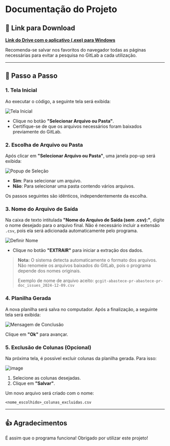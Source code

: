 # Documentação do Projeto

## 🔗 Link para Download
**[Link do Drive com o aplicativo (.exe) para Windows](https://github.com/DalPra0/TDEProgWeb)**

Recomenda-se salvar nos favoritos do navegador todas as páginas necessárias para evitar a pesquisa no GitLab a cada utilização.

---

## 🔄 Passo a Passo

### 1. Tela Inicial
Ao executar o código, a seguinte tela será exibida:

![Tela Inicial](https://github.com/user-attachments/assets/3f954d8d-d335-4018-927f-07c8f8e9e000)

- Clique no botão **"Selecionar Arquivo ou Pasta"**.
- Certifique-se de que os arquivos necessários foram baixados previamente do GitLab.

### 2. Escolha de Arquivo ou Pasta

Após clicar em **"Selecionar Arquivo ou Pasta"**, uma janela pop-up será exibida:

![Popup de Seleção](https://github.com/user-attachments/assets/3a3da24f-5010-4baf-80c7-8ffa2aa4a898)

- **Sim**: Para selecionar um arquivo.
- **Não**: Para selecionar uma pasta contendo vários arquivos.

Os passos seguintes são idênticos, independentemente da escolha.

### 3. Nome do Arquivo de Saída

Na caixa de texto intitulada **"Nome do Arquivo de Saída (sem .csv):"**, digite o nome desejado para o arquivo final. Não é necessário incluir a extensão `.csv`, pois ela será adicionada automaticamente pelo programa.

![Definir Nome](https://github.com/user-attachments/assets/162de67b-7c15-47d1-96b9-2caec94d0645)

- Clique no botão **"EXTRAIR"** para iniciar a extração dos dados.

> **Nota:** O sistema detecta automaticamente o formato dos arquivos. Não renomeie os arquivos baixados do GitLab, pois o programa depende dos nomes originais.
>
> Exemplo de nome de arquivo aceito: `gcgit-abastece-pr-abastece-pr-doc_issues_2024-12-09.csv`

### 4. Planilha Gerada

A nova planilha será salva no computador. Após a finalização, a seguinte tela será exibida:

![Mensagem de Conclusão](https://github.com/user-attachments/assets/02515b34-6d94-47d7-bb52-3ead8a3c6d2f)

Clique em **"Ok"** para avançar.

### 5. Exclusão de Colunas (Opcional)

Na próxima tela, é possível excluir colunas da planilha gerada. Para isso:

![image](https://github.com/user-attachments/assets/293cd070-3e8d-41a4-8fca-8226b3a480bb)

1. Selecione as colunas desejadas.
2. Clique em **"Salvar"**.

Um novo arquivo será criado com o nome:

`<nome_escolhido>_colunas_excluidas.csv`

---

## 👍 Agradecimentos

É assim que o programa funciona! Obrigado por utilizar este projeto!

